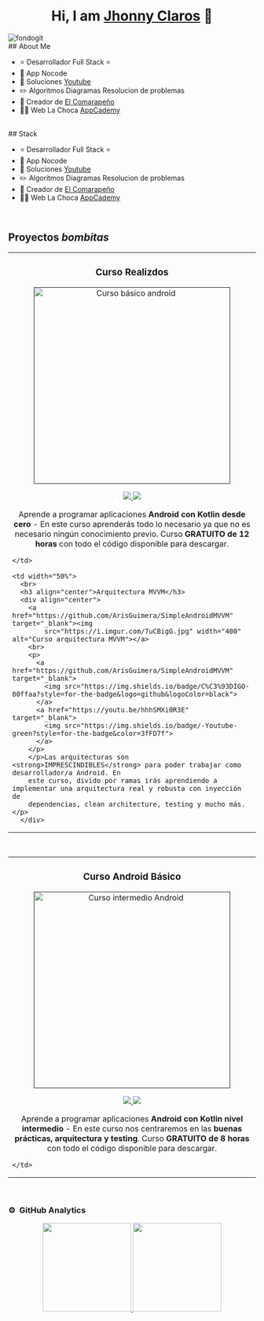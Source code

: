 <div align="center">
  <h1 align="center">Hi, I am <a href="https://aristi.dev">Jhonny Claros</a> 👋</h1>
</div>
<img src="https://i.ibb.co/S786g7F/fondogit.png" alt="fondogit" border="0" />
<br>
## About Me

- ⭐ Desarrollador Full Stack ⭐
- 📲 App Nocode
- 🎥 Soluciones [Youtube](https://www.youtube.com/@IA-INTERNET-2023?sub_confirmation=1)
- ✏️ Algoritmos Diagramas Resolucion de problemas
- 📗 Creador de [El Comarapeño](https://academia-kaled.web.app/)
- 🧑‍🏫 Web La Choca [AppCademy](https://appcademy.dev)
<br>
## Stack

- ⭐ Desarrollador Full Stack ⭐
- 📲 App Nocode
- 🎥 Soluciones [Youtube](https://www.youtube.com/@IA-INTERNET-2023?sub_confirmation=1)
- ✏️ Algoritmos Diagramas Resolucion de problemas
- 📗 Creador de [El Comarapeño](https://academia-kaled.web.app/)
- 🧑‍🏫 Web La Choca [AppCademy](https://appcademy.dev)
<br>

## Proyectos _bombitas_

<table>
  <tr>
    <td width="50%">
      <h3 align="center">Curso Realizdos </h3>
      <div align="center">
        <a href="" https://github.com/ArisGuimera/Android-Expert" target="_blank"><img
            src="https://i.imgur.com/Jji0CIE.jpg" width="400" alt="Curso básico android"></a>
        <p>
          <a href="https://github.com/ArisGuimera/Android-Expert" target="_blank">
            <img src="https://img.shields.io/badge/CÓDIGO-ff9?style=for-the-badge&logo=github&logoColor=black">
          </a>
          <a href="https://youtu.be/vJapzH_46a8" target="_blank">
            <img src="https://img.shields.io/badge/-Youtube-green?style=for-the-badge&color=fbfc40">
          </a>
        </p>
        <p>Aprende a programar aplicaciones <strong>Android con Kotlin desde cero</strong> - En este curso aprenderás
          todo lo necesario ya que no es necesario ningún conocimiento previo. Curso <strong>GRATUITO de 12
            horas</strong> con todo el código disponible para descargar.</p>
      </div>

    </td>

    <td width="50%">
      <br>
      <h3 align="center">Arquitectura MVVM</h3>
      <div align="center">
        <a href="https://github.com/ArisGuimera/SimpleAndroidMVVM" target="_blank"><img
            src="https://i.imgur.com/7uCBigG.jpg" width="400" alt="Curso arquitectura MVVM"></a>
        <br>
        <p>
          <a href="https://github.com/ArisGuimera/SimpleAndroidMVVM" target="_blank">
            <img src="https://img.shields.io/badge/C%C3%93DIGO-80ffaa?style=for-the-badge&logo=github&logoColor=black">
          </a>
          <a href="https://youtu.be/hhhSMXi0R3E" target="_blank">
            <img src="https://img.shields.io/badge/-Youtube-green?style=for-the-badge&color=3fFD7f">
          </a>
        </p>
        </p>Las arquitecturas son <strong>IMPRESCINDIBLES</strong> para poder trabajar como desarrollador/a Android. En
        este curso, divido por ramas irás aprendiendo a implementar una arquitectura real y robusta con inyección de
        dependencias, clean architecture, testing y mucho más.</p>
      </div>
</table>
</div>
<br>

<table>
  <tr>
    <td width="100%">
      <h3 align="center">Curso Android Básico</h3>
      <div align="center">
        <a href="" https://github.com/ArisGuimera/Android-Expert-Intermedio" target="_blank"><img
            src="https://i.imgur.com/V48W0sU.jpg" width="400" alt="Curso intermedio Android"></a>
        <p>
          <a href="https://github.com/ArisGuimera/Android-Expert-Intermedio" target="_blank">
            <img src="https://img.shields.io/badge/CÓDIGO-ff9?style=for-the-badge&logo=github&logoColor=black">
          </a>
          <a href="https://youtu.be/UaR7GSNACsM" target="_blank">
            <img src="https://img.shields.io/badge/-Youtube-green?style=for-the-badge&color=fbfc40">
          </a>
        </p>
        <p>Aprende a programar aplicaciones <strong>Android con Kotlin nivel intermedio</strong> - En este curso nos
          centraremos en las <strong>buenas prácticas, arquitectura y testing</strong>. Curso <strong>GRATUITO de 8
            horas</strong> con todo el código disponible para descargar.</p>
      </div>

    </td>
</table>
</div>
<br>

### ⚙️ &nbsp;GitHub Analytics

<p align="center">
  <a href="https://github.com/ArisGuimera">
    <img height="180em"
      src="https://github-readme-stats-eight-theta.vercel.app/api?username=ArisGuimera&show_icons=true&theme=algolia&include_all_commits=true&count_private=true" />
    <img height="180em"
      src="https://github-readme-stats-eight-theta.vercel.app/api/top-langs/?username=ArisGuimera&layout=compact&langs_count=8&theme=algolia" />
  </a>
</p>
